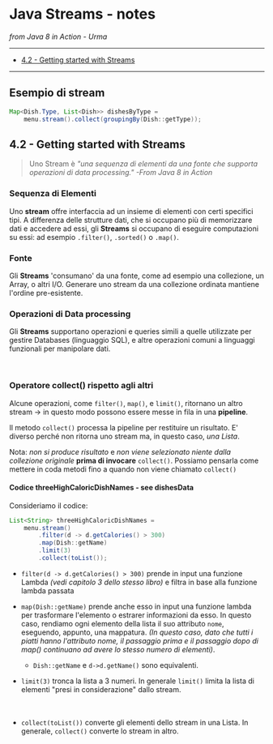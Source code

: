# Java Streams - notes

*from Java 8 in Action - Urma*

---

<!-- TOC -->
- [4.2 - Getting started with Streams](#42---getting-started-with-streams)
<!-- /TOC -->

---

## Esempio di stream 

```java
Map<Dish.Type, List<Dish>> dishesByType =
    menu.stream().collect(groupingBy(Dish::getType));
```

## 4.2 - Getting started with Streams

>Uno Stream è *"una sequenza di elementi da una fonte che supporta operazioni di data processing."* 
>*-From Java 8 in Action*
  
  
### Sequenza di Elementi 

Uno **stream** offre interfaccia ad un insieme di elementi con certi specifici tipi. A differenza delle strutture dati, che si occupano più di memorizzare dati e accedere ad essi, gli **Streams** si occupano di eseguire computazioni su essi: ad esempio `.filter()`, `.sorted()` o `.map()`. 

### Fonte

Gli **Streams** 'consumano' da una fonte, come ad esempio una collezione, un Array, o altri I/O. Generare uno stream da una collezione ordinata mantiene l'ordine pre-esistente. 

### Operazioni di Data processing

Gli **Streams** supportano operazioni e queries simili a quelle utilizzate per gestire Databases (linguaggio SQL), e altre operazioni comuni a linguaggi funzionali per manipolare dati.  
  
<br> 

### Operatore collect() rispetto agli altri

Alcune operazioni, come `filter()`, `map()`, e `limit()`, ritornano un altro stream -> in questo modo possono essere messe in fila in una **pipeline**.  
  
Il metodo `collect()` processa la pipeline per restituire un risultato. E' diverso perché non ritorna uno stream ma, in questo caso, *una Lista*.  
  
Nota: *non si produce risultato* e *non viene selezionato niente dalla collezione originale* **prima di invocare** `collect()`. Possiamo pensarla come mettere in coda metodi fino a quando non viene chiamato `collect()`  

#### Codice threeHighCaloricDishNames - see dishesData

Consideriamo il codice:  
```java
List<String> threeHighCaloricDishNames = 
    menu.stream()
        .filter(d -> d.getCalories() > 300)
        .map(Dish::getName)
        .limit(3)
        .collect(toList());
```

* `filter(d -> d.getCalories() > 300)` prende in input una funzione Lambda *(vedi capitolo 3 dello stesso libro)* e filtra in base alla funzione lambda passata  
  
* `map(Dish::getName)` prende anche esso in input una funzione lambda per trasformare l'elemento o estrarer informazioni da esso. In questo caso, rendiamo ogni elemento della lista il suo attributo `nome`, eseguendo, appunto, una mappatura. *(In questo caso, dato che tutti i piatti hanno l'attributo nome, il passaggio prima e il passaggio dopo di map() continuano ad avere lo stesso numero di elementi)*. 
  * `Dish::getName` e `d->d.getName()` sono equivalenti. 
  
* `limit(3)` tronca la lista a 3 numeri. In generale `limit()` limita la lista di elementi "presi in considerazione" dallo stream.  
<br><br>
* `collect(toList())` converte gli elementi dello stream in una Lista. In generale, `collect()` converte lo stream in altro.  
